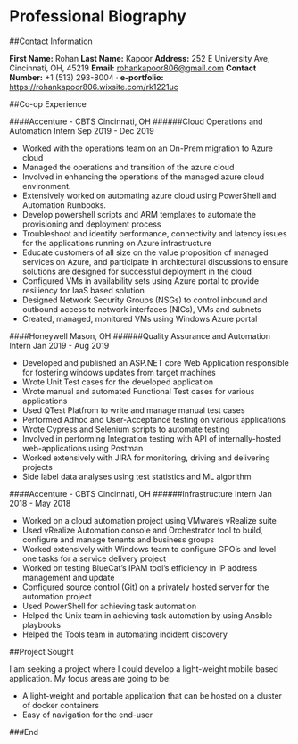# Professional Biography


##Contact Information

__First Name:__ Rohan
__Last Name:__ Kapoor
__Address:__ 252 E University Ave, Cincinnati, OH, 45219
__Email:__ rohankapoor806@gmail.com
__Contact Number:__ +1 (513) 293-8004 ·
__e-portfolio:__ https://rohankapoor806.wixsite.com/rk1221uc


##Co-op Experience

####Accenture - CBTS Cincinnati, OH
######Cloud Operations and Automation Intern Sep 2019 - Dec 2019
* Worked with the operations team on an On-Prem migration to Azure cloud
* Managed the operations and transition of the azure cloud
* Involved in enhancing the operations of the managed azure cloud environment.
* Extensively worked on automating azure cloud using PowerShell and Automation Runbooks.
* Develop powershell scripts and ARM templates to automate the provisioning and deployment
process
* Troubleshoot and identify performance, connectivity and latency issues for the applications
running on Azure infrastructure
* Educate customers of all size on the value proposition of managed services on Azure, and
participate in architectural discussions to ensure solutions are designed for successful deployment
in the cloud
* Configured VMs in availability sets using Azure portal to provide resiliency for IaaS based
solution
* Designed Network Security Groups (NSGs) to control inbound and outbound access to network
interfaces (NICs), VMs and subnets
* Created, managed, monitored VMs using Windows Azure portal


####Honeywell Mason, OH
######Quality Assurance and Automation Intern Jan 2019 - Aug 2019
* Developed and published an ASP.NET core Web Application responsible for fostering windows
updates from target machines
* Wrote Unit Test cases for the developed application
* Wrote manual and automated Functional Test cases for various applications
* Used QTest Platfrom to write and manage manual test cases
* Performed Adhoc and User-Acceptance testing on various applications
* Wrote Cypress and Selenium scripts to automate testing
* Involved in performing Integration testing with API of internally-hosted web-applications using
Postman
* Worked extensively with JIRA for monitoring, driving and delivering projects
* Side label data analyses using test statistics and ML algorithm


####Accenture - CBTS Cincinnati, OH
######Infrastructure Intern Jan 2018 - May 2018
* Worked on a cloud automation project using VMware’s vRealize suite
* Used vRealize Automation console and Orchestrator tool to build, configure and manage tenants
and business groups
* Worked extensively with Windows team to configure GPO’s and level one tasks for a service
delivery project
* Worked on testing BlueCat’s IPAM tool’s efficiency in IP address management and update
* Configured source control (Git) on a privately hosted server for the automation project
* Used PowerShell for achieving task automation
* Helped the Unix team in achieving task automation by using Ansible playbooks
* Helped the Tools team in automating incident discovery


##Project Sought

I am seeking a project where I could develop a light-weight mobile based application. My focus areas are going to be:
* A light-weight and portable application that can be hosted on a cluster of docker containers
* Easy of navigation for the end-user

###End